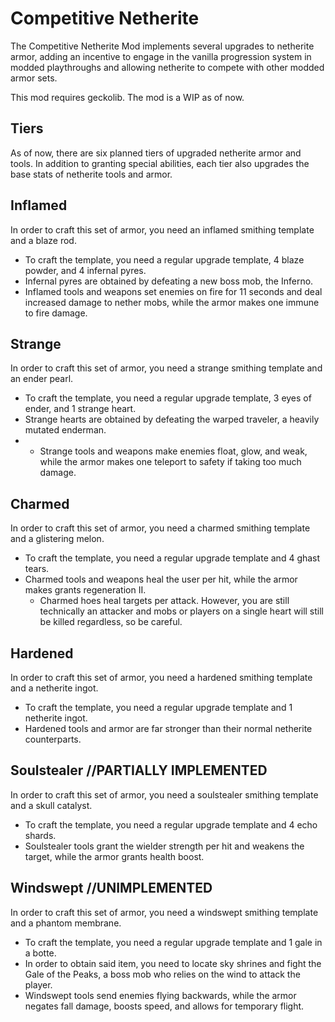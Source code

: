 # Competitive Netherite
The Competitive Netherite Mod implements several upgrades to netherite armor, adding an incentive to engage in the vanilla progression system in modded playthroughs and allowing netherite to compete with other modded armor sets.

This mod requires geckolib.
The mod is a WIP as of now.

## Tiers
As of now, there are six planned tiers of upgraded netherite armor and tools. In addition to granting special abilities, each tier also upgrades the base stats of netherite tools and armor.

## Inflamed
In order to craft this set of armor, you need an inflamed smithing template and a blaze rod.
* To craft the template, you need a regular upgrade template, 4 blaze powder, and 4 infernal pyres.
* Infernal pyres are obtained by defeating a new boss mob, the Inferno.
* Inflamed tools and weapons set enemies on fire for 11 seconds and deal increased damage to nether mobs, while the armor makes one immune to fire damage.

## Strange
In order to craft this set of armor, you need a strange smithing template and an ender pearl.
* To craft the template, you need a regular upgrade template, 3 eyes of ender, and 1 strange heart.
* Strange hearts are obtained by defeating the warped traveler, a heavily mutated enderman.
* * Strange tools and weapons make enemies float, glow, and weak, while the armor makes one teleport to safety if taking too much damage.

## Charmed
In order to craft this set of armor, you need a charmed smithing template and a glistering melon.
* To craft the template, you need a regular upgrade template and 4 ghast tears.
* Charmed tools and weapons heal the user per hit, while the armor makes grants regeneration II.
  * Charmed hoes heal targets per attack. However, you are still technically an attacker and mobs or players on a single heart will still be killed regardless, so be careful.

## Hardened
In order to craft this set of armor, you need a hardened smithing template and a netherite ingot.
* To craft the template, you need a regular upgrade template and 1 netherite ingot.
* Hardened tools and armor are far stronger than their normal netherite counterparts.

## Soulstealer //PARTIALLY IMPLEMENTED
In order to craft this set of armor, you need a soulstealer smithing template and a skull catalyst.
* To craft the template, you need a regular upgrade template and 4 echo shards.
*  Soulstealer tools grant the wielder strength per hit and weakens the target, while the armor grants health boost.

## Windswept //UNIMPLEMENTED
In order to craft this set of armor, you need a windswept smithing template and a phantom membrane.
* To craft the template, you need a regular upgrade template and 1 gale in a botte.
* In order to obtain said item, you need to locate sky shrines and fight the Gale of the Peaks, a boss mob who relies on the wind to attack the player.
* Windswept tools send enemies flying backwards, while the armor negates fall damage, boosts speed, and allows for temporary flight.
